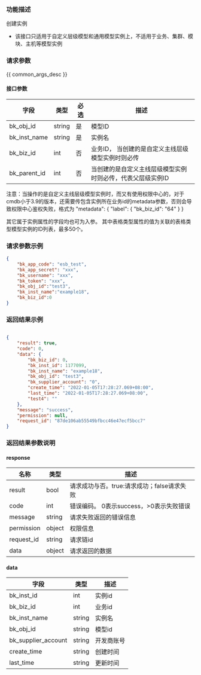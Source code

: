 ### 功能描述

创建实例

- 该接口只适用于自定义层级模型和通用模型实例上，不适用于业务、集群、模块、主机等模型实例

### 请求参数

{{ common_args_desc }}

#### 接口参数

| 字段                       |  类型      | 必选   |  描述                                      |
|----------------------------|------------|--------|--------------------------------------------|
| bk_obj_id                  | string     | 是     | 模型ID                 |
| bk_inst_name | string     | 是     | 实例名 |
| bk_biz_id                  | int        | 否     | 业务ID， 当创建的是自定义主线层级模型实例时则必传 |
| bk_parent_id                  | int        | 否     | 当创建的是自定义主线层级模型实例时则必传，代表父层级实例ID|
 
 注意：当操作的是自定义主线层级模型实例时，而又有使用权限中心的，对于cmdb小于3.9的版本，还需要传包含实例所在业务id的metadata参数，否则会导致权限中心鉴权失败，格式为
"metadata": {
    "label": {
        "bk_biz_id": "64"
    }
}

其它属于实例属性的字段均也可为入参。 其中表格类型属性的值为关联的表格类型模型实例的ID列表，最多50个。


### 请求参数示例

```json
{
    "bk_app_code": "esb_test",
    "bk_app_secret": "xxx",
    "bk_username": "xxx",
    "bk_token": "xxx",
    "bk_obj_id":"test3",
    "bk_inst_name":"example18",
    "bk_biz_id":0
}
```

### 返回结果示例

```json

{
    "result": true,
    "code": 0,
    "data": {
        "bk_biz_id": 0,
        "bk_inst_id": 1177099,
        "bk_inst_name": "example18",
        "bk_obj_id": "test3",
        "bk_supplier_account": "0",
        "create_time": "2022-01-05T17:28:27.069+08:00",
        "last_time": "2022-01-05T17:28:27.069+08:00",
        "test4": ""
    },
    "message": "success",
    "permission": null,
    "request_id": "87de106ab55549bfbcc46e47ecf5bcc7"
}
```

### 返回结果参数说明
#### response

| 名称    | 类型   | 描述                                    |
| ------- | ------ | ------------------------------------- |
| result  | bool   | 请求成功与否。true:请求成功；false请求失败 |
| code    | int    | 错误编码。 0表示success，>0表示失败错误    |
| message | string | 请求失败返回的错误信息                    |
| permission    | object | 权限信息    |
| request_id    | string | 请求链id    |
| data    | object | 请求返回的数据                           |

#### data

| 字段       | 类型      | 描述     |
|----------- |-----------|----------|
| bk_inst_id | int       | 实例id   |
| bk_biz_id |     int   |业务id    |
| bk_inst_name |   string     | 实例名   |
| bk_obj_id |      string  |   模型id |
| bk_supplier_account| string       | 开发商账号                                                 |
| create_time         | string | 创建时间     |
| last_time           | string | 更新时间     |


